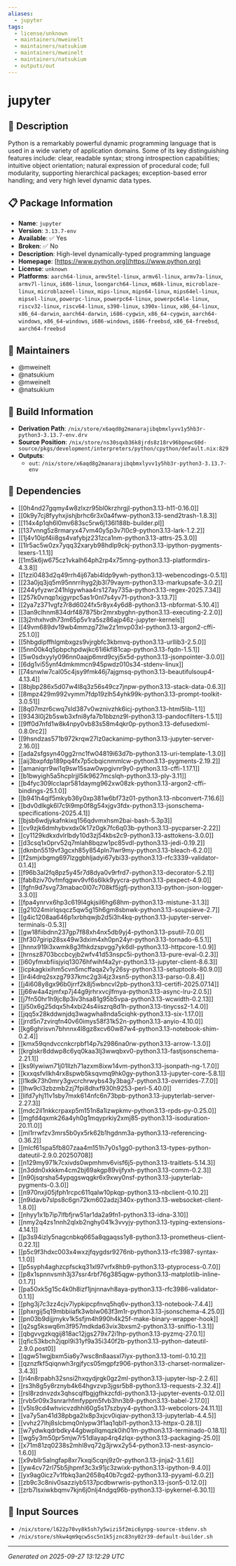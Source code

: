 ```yaml
---
aliases:
  - jupyter
tags:
  - license/unknown
  - maintainers/mweinelt
  - maintainers/natsukium
  - maintainers/mweinelt
  - maintainers/natsukium
  - outputs/out
---
```


# jupyter

## 📝 Description

Python is a remarkably powerful dynamic programming language that
is used in a wide variety of application domains. Some of its key
distinguishing features include: clear, readable syntax; strong
introspection capabilities; intuitive object orientation; natural
expression of procedural code; full modularity, supporting
hierarchical packages; exception-based error handling; and very
high level dynamic data types.


## 📋 Package Information

- **Name**: `jupyter`
- **Version**: `3.13.7-env`
- **Available**: ✅ Yes
- **Broken**: ✅ No
- **Description**: High-level dynamically-typed programming language
- **Homepage**: [https://www.python.org](https://www.python.org)
- **License**: `unknown`
- **Platforms**: `aarch64-linux`, `armv5tel-linux`, `armv6l-linux`, `armv7a-linux`, `armv7l-linux`, `i686-linux`, `loongarch64-linux`, `m68k-linux`, `microblaze-linux`, `microblazeel-linux`, `mips-linux`, `mips64-linux`, `mips64el-linux`, `mipsel-linux`, `powerpc-linux`, `powerpc64-linux`, `powerpc64le-linux`, `riscv32-linux`, `riscv64-linux`, `s390-linux`, `s390x-linux`, `x86_64-linux`, `x86_64-darwin`, `aarch64-darwin`, `i686-cygwin`, `x86_64-cygwin`, `aarch64-windows`, `x86_64-windows`, `i686-windows`, `i686-freebsd`, `x86_64-freebsd`, `aarch64-freebsd`
## 👥 Maintainers

- @mweinelt
- @natsukium
- @mweinelt
- @natsukium


## 🔧 Build Information

- **Derivation Path**: `/nix/store/x6aqd8g2manarajibqbmxlyvv1y5hb3r-python3-3.13.7-env.drv`
- **Source Position**: `/nix/store/ns30sqxb36k8jrds8z18rv96bpnwc60d-source/pkgs/development/interpreters/python/cpython/default.nix:829`
- **Outputs**:
  - `out`:  `/nix/store/x6aqd8g2manarajibqbmxlyvv1y5hb3r-python3-3.13.7-env`

## 🔗 Dependencies

- [[0h4nd27gqmy4w8zlxzr95bl0krzhrgjl-python3.13-h11-0.16.0]]
- [[0k9y7cj8fyyhxjishjbrhc6r3x0a4fww-python3.13-send2trash-1.8.3]]
- [[114x4p1qh6l0mv683sc5rw6j136l188b-builder.pl]]
- [[137vnng5z8rmaryx47vm40y5p3v7l0c9-python3.13-lark-1.2.2]]
- [[1j4v10ipf4ii8gs4vafybjz231zca1nm-python3.13-attrs-25.3.0]]
- [[1lr5ac5w0zx7yqq32xaryb98hdlp9ckj-python3.13-ipython-pygments-lexers-1.1.1]]
- [[1m5k6jw675cz1vkalh64ph2rp4x75mng-python3.13-platformdirs-4.3.8]]
- [[1zzi0483d2q49rrh4ij67abi4ldp9ywh-python3.13-webencodings-0.5.1]]
- [[23a0jq3jq5m95nnrrihyg2jb3l79vaym-python3.13-markupsafe-3.0.2]]
- [[244yfyzwr241hlgywhaa4rs127ay735a-python3.13-regex-2025.7.34]]
- [[257k0vnqp1xjgyrpc5as1r0nl7s4yv71-python3-3.13.7]]
- [[2ya7z371vgfz7r8d6024fx5r8yx4y6d8-python3.13-nbformat-5.10.4]]
- [[3an9clhnm834drf487875br2mrxbyghn-python3.13-executing-2.2.0]]
- [[3j2nhxhvdh73m65p5v1ra5sz86ajp46z-jupyter-kernels]]
- [[49vm689dv19wb4mmzg72lw2z1mvp03xl-python3.13-argon2-cffi-25.1.0]]
- [[5hbgdipffhlgmbxgzs9vjrgbfc3kbmvq-python3.13-urllib3-2.5.0]]
- [[5nn00k4q5pbpchpdwjkc61i6kfl81cap-python3.13-fqdn-1.5.1]]
- [[5w0sdxyyly096nn0aajp6mrd9cyj5x5d-python3.13-jsonpointer-3.0.0]]
- [[6dg1vi55ynf4dmkmmcn945pwdz010s34-stdenv-linux]]
- [[74snwlw7cal05c4jsy9fmk46j7ajgmsq-python3.13-beautifulsoup4-4.13.4]]
- [[8bjbp286x5d07w4l8q3z56s49cz7jnpw-python3.13-stack-data-0.6.3]]
- [[8mpz429m992vymm7fdp19zlh54yhk99k-python3.13-prompt-toolkit-3.0.51]]
- [[8q07mzr6cwq7sld387v0wznivzhk6icj-python3.13-html5lib-1.1]]
- [[9343l0j2b5swb3xfni8yfa7b1bbznz9l-python3.13-pandocfilters-1.5.1]]
- [[9ff0d7nfd1w8k4npy0vb83s58m4qkr0p-python3.13-defusedxml-0.8.0rc2]]
- [[9hsndzas571b972krqw27lz0ackanimp-python3.13-jupyter-server-2.16.0]]
- [[ada2sfgsyn40gg2rnc1fw04819i63d7b-python3.13-uri-template-1.3.0]]
- [[aij3bxpfdp189pq4fx7p5cbqicnmmlcw-python3.13-pygments-2.19.2]]
- [[amaniqrr9wi1q9sw15saw0wpgivnr9y0-python3.13-cffi-1.17.1]]
- [[b1bwyigh5a5hcplrjjl5lk9627mcslqh-python3.13-ply-3.11]]
- [[b4fyc309lcclapr581daymg962xw08zk-python3.13-argon2-cffi-bindings-25.1.0]]
- [[b941h4qif5mkyb36y0xp381w6bf73z01-python3.13-nbconvert-7.16.6]]
- [[bdv0dlkgk6l7c9i9mp0f8g54xjgv3fdx-python3.13-jsonschema-specifications-2025.4.1]]
- [[bjsb6wdjykafnkixq156qdvmxhsm2bai-bash-5.3p3]]
- [[cv9zjk6dmhybvxdx0k17z0gk7fc6q03b-python3.13-pycparser-2.22]]
- [[cy1129kdkxdvlrlbdy10d3zj54kbs2c9-python3.13-asttokens-3.0.0]]
- [[d3csq1x0prv52q7mlah8bqzw1pc85vdl-python3.13-jedi-0.19.2]]
- [[dknbn5519vf3gcxh85y854pln7lwr9my-python3.13-bleach-6.2.0]]
- [[f2smjxbgmg697lzggbhljadyi67ybi33-python3.13-rfc3339-validator-0.1.4]]
- [[f96b3al2fq8pz5y45r7d8dya0v9rfrd7-python3.13-decorator-5.2.1]]
- [[fab8ziv70vfmfqgwv9vf6s6lkk9yycra-python3.13-pexpect-4.9.0]]
- [[fgfn9d7svg73mabac0l07c708kf5jgfj-python3.13-python-json-logger-3.3.0]]
- [[fpa4ynrvx6hp3c619l4gkjsil6hg68hm-python3.13-mistune-3.1.3]]
- [[g21024mirlqsqcz5qw5g15h6gm8sbnwk-python3.13-soupsieve-2.7]]
- [[g4ic1208aa646p1xrbhqwjb2d5i3h4kq-python3.13-jupyter-server-terminals-0.5.3]]
- [[gw18fiibdnn237gp7f88xh4nx5db9yj4-python3.13-psutil-7.0.0]]
- [[hf307girip28sx49w3dxim4xh0pn24yr-python3.13-tornado-6.5.1]]
- [[hnnx919i3xwmk8g3fhkdzspvgg7yk6dl-python3.13-httpcore-1.0.9]]
- [[hrnsz8703bccbcyjb2wfv41d53nspc5i-python3.13-pure-eval-0.2.3]]
- [[i60yfmxbfiisjyiq13076hfwihf4a2yr-python3.13-jupyter-client-8.6.3]]
- [[icpkagkixihm5cvn5mcffaqa2v1y26sy-python3.13-setuptools-80.9.0]]
- [[ir4i4drq2sxzg7937kmc2g3i4jz3xsn5-python3.13-parso-0.8.4]]
- [[j4i608y8gx96b0jrrf2k8j5wbncvl2pb-python3.13-certifi-2025.07.14]]
- [[j66w4a4zjmfxp7j44g9jrhrxvcjlfmya-python3.13-async-lru-2.0.5]]
- [[j7fn50hr1h9jc8p3iv3hsa81g95b5vpa-python3.13-wcwidth-0.2.13]]
- [[ji50x6g25dqx5h4xbi24s4iiszrq8d1h-python3.13-tinycss2-1.4.0]]
- [[jqq5x28kddwnjdq3wagwha8nda5ciqhk-python3.13-six-1.17.0]]
- [[jrrd5n7zvirqfn40v60imys58f31k52n-python3.13-anyio-4.10.0]]
- [[kg6ghrisvn7bhnnx4l8gz8xcv60w87w4-python3.13-notebook-shim-0.2.4]]
- [[kmx59qndvccnkcrpbf14p7s2986na0rw-python3.13-arrow-1.3.0]]
- [[krglskr8ddwp8c6yq0kaa3lj3wwqbxv0-python3.13-fastjsonschema-2.21.1]]
- [[ks9lywiwn71j01llzh71azxm8ixw14vm-python3.13-jsonpath-ng-1.7.0]]
- [[kxxqsfvllkh4rx8spwb5ksqvmq9hk0gy-python3.13-jupyter-core-5.8.1]]
- [[l1kdk73h0mry3gvcrchrwybs43y3bag7-python3.13-overrides-7.7.0]]
- [[lhw9cl3zbzmb2zj7fpi8dhxf930h9253-perl-5.40.0]]
- [[lifd7yhj11v1sby7mxk614nfc6n73bpb-python3.13-jupyterlab-server-2.27.3]]
- [[mdc2il1nkkcrpaxp5m151n8a1izwpkmv-python3.13-rpds-py-0.25.0]]
- [[mgfd4qxmk26a4yh0g1mqyprkiy2xmj85-python3.13-isoduration-20.11.0]]
- [[ml1rrwfzv3mrs5b0yx5rk62b1hgdnm3a-python3.13-referencing-0.36.2]]
- [[mlcf61spa5fb807zaa4m151h7y0s1gg0-python3.13-types-python-dateutil-2.9.0.20250708]]
- [[n129my971k7cxivds0wpmhmv6visf6j5-python3.13-traitlets-5.14.3]]
- [[n3ddn0xkkkm4cm2bj69akgp89vijfyxh-python3.13-comm-0.2.3]]
- [[n90jsqrsha54ypqgswqgkr6x9xwy0nsf-python3.13-jupyterlab-pygments-0.3.0]]
- [[n970nxji05jfph1rcpc611qalw10pkqp-python3.13-nbclient-0.10.2]]
- [[n9idavb7slps8c6gn72km602adzj340x-python3.13-websocket-client-1.8.0]]
- [[nhyy1x1b7ip7lfbfjrw51ar1da2a9fn1-python3.13-idna-3.10]]
- [[nmy2q4zs1nnh2qlxb2nghy041k3vvyjy-python3.13-typing-extensions-4.14.1]]
- [[p3s94izly5nagcnbkq665a8qgaqss1y8-python3.13-prometheus-client-0.22.1]]
- [[p5c9f3hdxc003x4wxzjfqygdsr9276nb-python3.13-rfc3987-syntax-1.1.0]]
- [[p5syph4aghzcpfsckq31xl97vrfx8hb9-python3.13-ptyprocess-0.7.0]]
- [[p8x1spnnvsmh3j37ssr4rbf76g385qgw-python3.13-matplotlib-inline-0.1.7]]
- [[pa50xk5g15c4k0h8izf1jnjnnavh8aya-python3.13-rfc3986-validator-0.1.1]]
- [[phg3j7c3zz4cjv7lypkipcpfnvq5hq6v-python3.13-notebook-7.4.4]]
- [[phxrgij5q19mbbiiafk3wblw063f3m1r-python3.13-jsonschema-4.25.0]]
- [[pn03b9dijjmykv1k5sfjm4h990h4k25f-make-binary-wrapper-hook]]
- [[q2sg5kswq6m3f957mdkda63vix3bxsm2-python3.13-sniffio-1.3.1]]
- [[qbgvvgzkqgij818ac12jgs279x72i1hp-python3.13-pyzmq-27.0.1]]
- [[qfic53kbch2jqpl9i31yf9a35i340f2b-python3.13-python-dateutil-2.9.0.post0]]
- [[qgw51wgjbxm5ia6y7wsc8n8aasxl7iyx-python3.13-toml-0.10.2]]
- [[qznzfkf5qiqnwh3rgjfycs05mgpfz906-python3.13-charset-normalizer-3.4.3]]
- [[ri4n8rpabh32snsi2hxqydjrgk0gz2ml-python3.13-jupyter-lsp-2.2.6]]
- [[rs3h8g5y8rznyb4k64hgvzvp3jgsr5b8-python3.13-requests-2.32.4]]
- [[rsl8rzdnvzdx3qhscqlfbgjgfhkzcfdi-python3.13-jupyter-events-0.12.0]]
- [[rvb5r09x3snrarhfmfyppm5fvb3hn3b9-python3.13-babel-2.17.0]]
- [[v5ls9cd4whvicvzdhhl60g5s17szbyy4-python3.13-webcolors-24.11.1]]
- [[va7y5an41d38pbga2lx8p3xjcv0iqiav-python3.13-jupyterlab-4.4.5]]
- [[vvhz27lhj8slcbmq0nlypw3f1aq1qbl1-python3.13-httpx-0.28.1]]
- [[w7ydwkqdrbdky44gbwpllqmqzk0ih01m-python3.13-terminado-0.18.1]]
- [[wg5y3m50pr5mjw7r51dlayap4rq4zlqx-python3.13-packaging-25.0]]
- [[x71m81zq0238s2mhl8vq72g3jrwx2y54-python3.13-nest-asyncio-1.6.0]]
- [[x9vbllr5alngfap8xr7kxqi5cqnj9z0r-python3.13-jinja2-3.1.6]]
- [[yw4cv72rl75b5jhpmf3c3x91jc3zwixk-python3.13-ipython-9.4.0]]
- [[yx9ag0icz7v1fbkq3an2658q40b7cgd2-python3.13-pyyaml-6.0.2]]
- [[zb9c3c8niv0sazziyb5137pcdbwrwris-python3.13-json5-0.12.0]]
- [[zrb7lsxiwkbqmv7kjn6j0nlj4ndgq96b-python3.13-ipykernel-6.30.1]]

## 📁 Input Sources

- `/nix/store/l622p70vy8k5sh7y5wizi5f2mic6ynpg-source-stdenv.sh`
- `/nix/store/shkw4qm9qcw5sc5n1k5jznc83ny02r39-default-builder.sh`

---
*Generated on 2025-09-27 13:12:29 UTC*
